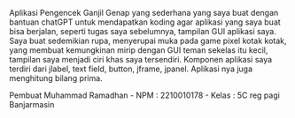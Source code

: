 Aplikasi Pengencek Ganjil Genap yang sederhana yang saya buat dengan bantuan chatGPT untuk mendapatkan koding agar aplikasi yang saya buat bisa berjalan, seperti tugas saya sebelumnya, tampilan GUI aplikasi saya. Saya buat sedemikian rupa, menyerupai muka pada game pixel kotak kotak, yang membuat kemungkinan mirip dengan GUI teman sekelas itu kecil, tampilan saya menjadi ciri khas saya tersendiri. Komponen aplikasi saya terdiri dari jlabel, text field, button, jframe, jpanel. Aplikasi nya juga menghitung bilang prima.

Pembuat
Muhammad Ramadhan - NPM : 2210010178 - Kelas : 5C reg pagi Banjarmasin
